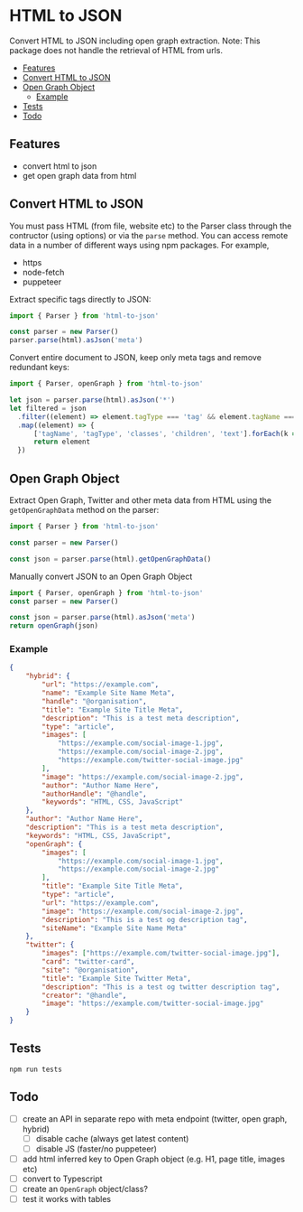# HTML to JSON
Convert HTML to JSON including open graph extraction. Note: This package does not handle the retrieval of HTML from urls.

- [Features](#features)
- [Convert HTML to JSON](#convert-html-to-json)
- [Open Graph Object](#open-graph-object)
  - [Example](#example)
- [Tests](#tests)
- [Todo](#todo)

## Features
* convert html to json
* get open graph data from html

## Convert HTML to JSON

You must pass HTML (from file, website etc) to the Parser class through the contructor (using options) or via the `parse` method.
You can access remote data in a number of different ways using npm packages. For example,

- https
- node-fetch
- puppeteer


Extract specific tags directly to JSON:
```js
import { Parser } from 'html-to-json'

const parser = new Parser()
parser.parse(html).asJson('meta')
```

Convert entire document to JSON, keep only meta tags and remove redundant keys:
```js
import { Parser, openGraph } from 'html-to-json'

let json = parser.parse(html).asJson('*')
let filtered = json
  .filter((element) => element.tagType === 'tag' && element.tagName === 'meta')
  .map((element) => {
      ['tagName', 'tagType', 'classes', 'children', 'text'].forEach(k => delete element[k])
      return element
  })

```

## Open Graph Object

Extract Open Graph, Twitter and other meta data from HTML using the `getOpenGraphData` method on the parser:
```js
import { Parser } from 'html-to-json'

const parser = new Parser()

const json = parser.parse(html).getOpenGraphData()
```

Manually convert JSON to an Open Graph Object
```js
import { Parser, openGraph } from 'html-to-json'
const parser = new Parser()

const json = parser.parse(html).asJson('meta')
return openGraph(json)
```

### Example

```json
{
    "hybrid": {
        "url": "https://example.com",
        "name": "Example Site Name Meta",
        "handle": "@organisation",
        "title": "Example Site Title Meta",
        "description": "This is a test meta description",
        "type": "article",
        "images": [
            "https://example.com/social-image-1.jpg",
            "https://example.com/social-image-2.jpg",
            "https://example.com/twitter-social-image.jpg"
        ],
        "image": "https://example.com/social-image-2.jpg",
        "author": "Author Name Here",
        "authorHandle": "@handle",
        "keywords": "HTML, CSS, JavaScript"
    },
    "author": "Author Name Here",
    "description": "This is a test meta description",
    "keywords": "HTML, CSS, JavaScript",
    "openGraph": {
        "images": [
            "https://example.com/social-image-1.jpg",
            "https://example.com/social-image-2.jpg"
        ],
        "title": "Example Site Title Meta",
        "type": "article",
        "url": "https://example.com",
        "image": "https://example.com/social-image-2.jpg",
        "description": "This is a test og description tag",
        "siteName": "Example Site Name Meta"
    },
    "twitter": {
        "images": ["https://example.com/twitter-social-image.jpg"],
        "card": "twitter-card",
        "site": "@organisation",
        "title": "Example Site Twitter Meta",
        "description": "This is a test og twitter description tag",
        "creator": "@handle",
        "image": "https://example.com/twitter-social-image.jpg"
    }
}
```

## Tests

```
npm run tests
```

## Todo

* [ ] create an API in separate repo with meta endpoint (twitter, open graph, hybrid)
  * [ ] disable cache (always get latest content)
  * [ ] disable JS (faster/no puppeteer)
* [ ] add html inferred key to Open Graph object (e.g. H1, page title, images etc)
* [ ] convert to Typescript
* [ ] create an `OpenGraph` object/class?
* [ ] test it works with tables